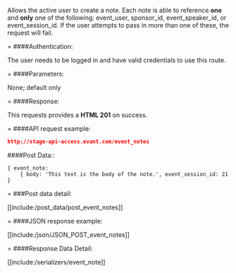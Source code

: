 <!-- --- title: POST /event_notes -->

Allows the active user to create a note. Each note is able to reference **one** and **only** one of the following: event_user, sponsor_id, event_speaker_id, or event_session_id. If the user attempts to pass in more than one of these, the request will fail.

=
####Authentication:

The user needs to be logged in and have valid credentials to use this route.

=
####Parameters:

None; default only

=
####Response:

This requests provides a <strong>HTML 201</strong> on success.

=
####API request example:
```json
http://stage-api-access.evant.com/event_notes
```

####Post Data::
```
{ event_note: 
	{ body: 'This text is the body of the note.', event_session_id: 21 }
```

=
###Post data detail:

[[include:/post_data/post_event_notes]]


=
####JSON response example:

[[include:/json/JSON_POST_event_notes]]

=
####Response Data Detail:

[[include:/serializers/event_note]]